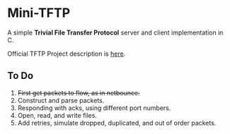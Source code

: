 Mini-TFTP
=========

A simple **Trivial File Transfer Protocol** server and client implementation in C.

Official TFTP Project description is [here](http://www.cs.miami.edu/~burt/learning/Csc524.142/workbook/mytftpproject.html).

## To Do

1. ~~First get packets to flow, as in netbounce.~~
2. Construct and parse packets.
3. Responding with acks, using different port numbers.
4. Open, read, and write files.
5. Add retries, simulate dropped, duplicated, and out of order packets.